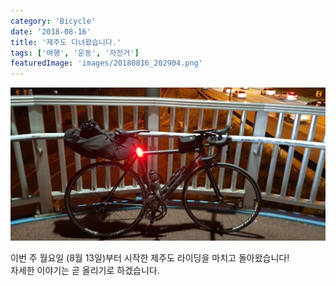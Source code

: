 ```yaml
---
category: 'Bicycle'
date: '2018-08-16'
title: '제주도 다녀왔습니다.'
tags: ['여행', '운동', '자전거']
featuredImage: 'images/20180816_202904.png'
---
```


![자전거 정비 후](images/20180816_202904.png)

이번 주 월요일 (8월 13일)부터 시작한 제주도 라이딩을 마치고 돌아왔습니다!  
자세한 이야기는 곧 올리기로 하겠습니다.
